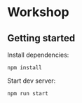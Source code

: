 # Workshop

## Getting started

Install dependencies:
```
npm install
```

Start dev server:
```
npm run start
```
